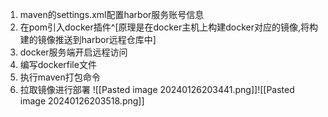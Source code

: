 1. maven的settings.xml配置harbor服务账号信息
2. 在pom引入docker插件^[原理是在docker主机上构建docker对应的镜像,将构建的镜像推送到harbor远程仓库中]
3. docker服务端开启远程访问
4. 编写dockerfile文件
5. 执行maven打包命令
6. 拉取镜像进行部署
![[Pasted image 20240126203441.png]]![[Pasted image 20240126203518.png]]